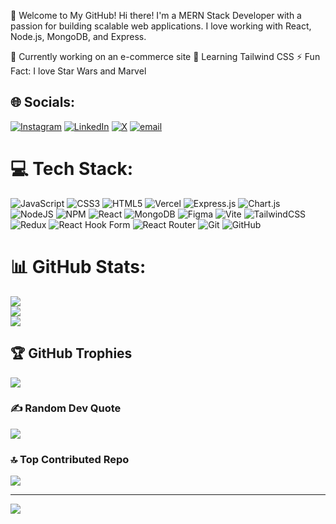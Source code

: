 🚀 Welcome to My GitHub!
Hi there! I'm a MERN Stack Developer with a passion for building scalable web applications. I love working with React, Node.js, MongoDB, and Express.

🔭 Currently working on an e-commerce site
🌱 Learning Tailwind CSS
⚡ Fun Fact: I love Star Wars and Marvel


## 🌐 Socials:
[![Instagram](https://img.shields.io/badge/Instagram-%23E4405F.svg?logo=Instagram&logoColor=white)](https://instagram.com/_re.a.gan_) [![LinkedIn](https://img.shields.io/badge/LinkedIn-%230077B5.svg?logo=linkedin&logoColor=white)](https://linkedin.com/in/www.linkedin.com/in/reagan-kang-arua) [![X](https://img.shields.io/badge/X-black.svg?logo=X&logoColor=white)](https://x.com/ReaganRizz) [![email](https://img.shields.io/badge/Email-D14836?logo=gmail&logoColor=white)](mailto:reagankangarua1@gmail.com) 

# 💻 Tech Stack:
![JavaScript](https://img.shields.io/badge/javascript-%23323330.svg?style=for-the-badge&logo=javascript&logoColor=%23F7DF1E) ![CSS3](https://img.shields.io/badge/css3-%231572B6.svg?style=for-the-badge&logo=css3&logoColor=white) ![HTML5](https://img.shields.io/badge/html5-%23E34F26.svg?style=for-the-badge&logo=html5&logoColor=white) ![Vercel](https://img.shields.io/badge/vercel-%23000000.svg?style=for-the-badge&logo=vercel&logoColor=white) ![Express.js](https://img.shields.io/badge/express.js-%23404d59.svg?style=for-the-badge&logo=express&logoColor=%2361DAFB) ![Chart.js](https://img.shields.io/badge/chart.js-F5788D.svg?style=for-the-badge&logo=chart.js&logoColor=white) ![NodeJS](https://img.shields.io/badge/node.js-6DA55F?style=for-the-badge&logo=node.js&logoColor=white) ![NPM](https://img.shields.io/badge/NPM-%23CB3837.svg?style=for-the-badge&logo=npm&logoColor=white) ![React](https://img.shields.io/badge/react-%2320232a.svg?style=for-the-badge&logo=react&logoColor=%2361DAFB) ![MongoDB](https://img.shields.io/badge/MongoDB-%234ea94b.svg?style=for-the-badge&logo=mongodb&logoColor=white) ![Figma](https://img.shields.io/badge/figma-%23F24E1E.svg?style=for-the-badge&logo=figma&logoColor=white) ![Vite](https://img.shields.io/badge/vite-%23646CFF.svg?style=for-the-badge&logo=vite&logoColor=white) ![TailwindCSS](https://img.shields.io/badge/tailwindcss-%2338B2AC.svg?style=for-the-badge&logo=tailwind-css&logoColor=white) ![Redux](https://img.shields.io/badge/redux-%23593d88.svg?style=for-the-badge&logo=redux&logoColor=white) ![React Hook Form](https://img.shields.io/badge/React%20Hook%20Form-%23EC5990.svg?style=for-the-badge&logo=reacthookform&logoColor=white) ![React Router](https://img.shields.io/badge/React_Router-CA4245?style=for-the-badge&logo=react-router&logoColor=white) ![Git](https://img.shields.io/badge/git-%23F05033.svg?style=for-the-badge&logo=git&logoColor=white) ![GitHub](https://img.shields.io/badge/github-%23121011.svg?style=for-the-badge&logo=github&logoColor=white)
# 📊 GitHub Stats:
![](https://github-readme-stats.vercel.app/api?username=roggoz&theme=github_dark&hide_border=false&include_all_commits=true&count_private=true)<br/>
![](https://nirzak-streak-stats.vercel.app/?user=roggoz&theme=github_dark&hide_border=false)<br/>
![](https://github-readme-stats.vercel.app/api/top-langs/?username=roggoz&theme=github_dark&hide_border=false&include_all_commits=true&count_private=true&layout=compact)

## 🏆 GitHub Trophies
![](https://github-profile-trophy.vercel.app/?username=roggoz&theme=default&no-frame=false&no-bg=true&margin-w=4)

### ✍️ Random Dev Quote
![](https://quotes-github-readme.vercel.app/api?type=horizontal&theme=radical)

### 🔝 Top Contributed Repo
![](https://github-contributor-stats.vercel.app/api?username=roggoz&limit=5&theme=default&combine_all_yearly_contributions=true)

---
[![](https://visitcount.itsvg.in/api?id=roggoz&icon=0&color=0)](https://visitcount.itsvg.in)

<!-- Proudly created with GPRM ( https://gprm.itsvg.in ) -->

<!--📊 GitHub Stats


![Your GitHub Stats](https://github-readme-stats.vercel.app/api?username=roggoz&show_icons=true&theme=dracula) 

![Top Langs](https://github-readme-stats.vercel.app/api/top-langs/?username=roggoz&layout=compact&theme=dracula)

![GitHub Streak](https://github-readme-streak-stats.herokuapp.com/?user=roggoz&theme=dracula)

![WakaTime Stats](https://github-readme-stats.vercel.app/api/wakatime?username=roggoz&theme=radical)



🛠 Tech Stack

![React](https://img.shields.io/badge/React-20232A?style=for-the-badge&logo=react&logoColor=61DAFB)     ![JavaScript](https://img.shields.io/badge/JavaScript-F7DF1E?style=for-the-badge&logo=javascript&logoColor=black)

![Node.js](https://img.shields.io/badge/Node.js-43853D?style=for-the-badge&logo=node.js&logoColor=white)    ![HTML](https://img.shields.io/badge/HTML5-E34F26?style=for-the-badge&logo=html5&logoColor=white)


![CSS](https://img.shields.io/badge/CSS3-1572B6?style=for-the-badge&logo=css3&logoColor=white)    ![Express](https://img.shields.io/badge/Express.js-000000?style=for-the-badge&logo=express&logoColor=white)

![MongoDB](https://img.shields.io/badge/MongoDB-4EA94B?style=for-the-badge&logo=mongodb&logoColor=white)



🚀 Projects
1️⃣ Pharmaceutical System
🔹 Features: Employee reporting, sales tracking, task allocation
🔹 Tech: MERN Stack, Tailwind CSS

2️⃣ Music Web App
🔹 Features: Playlists, streaming, user authentication
🔹 Tech: React, Node.js, MongoDB

3️⃣ Bulk Disbursement System
🔹 Features: Automate payments, APIs for clients
🔹 Tech: MERN Stack, API Integration

📫 Connect with Me

















<!--
**roggoz/roggoz** is a ✨ _special_ ✨ repository because its `README.md` (this file) appears on your GitHub profile.

Here are some ideas to get you started:

- 🔭 I’m currently working on an e-commerce site
- 🌱 I’m currently learning ...
- 👯 I’m looking to collaborate on ...
- 🤔 I’m looking for help with ...
- 💬 Ask me about ...
- 📫 How to reach me: ...
- 😄 Pronouns: ...
- ⚡ Fun fact: ...
![GitHub Contribution Graph](https://github-readme-activity-graph.vercel.app/graph?username=roggoz&theme=react)
-->
